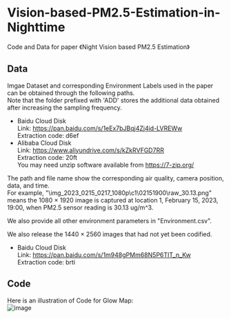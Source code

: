 # Vision-based-PM2.5-Estimation-in-Nighttime
Code and Data for paper 《Night Vision based PM2.5 Estimation》

## Data
Imgae Dataset and corresponding Environment Labels used in the paper can be obtained through the following paths.  
   Note that the folder prefixed with 'ADD' stores the additional data obtained after increasing the sampling frequency.  
- Baidu Cloud Disk  
   Link: https://pan.baidu.com/s/1eEx7bJBqj4Zj4id-LVREWw  
   Extraction code: d6ef  
- Alibaba Cloud Disk  
   Link: https://www.aliyundrive.com/s/kZkRVFGD7RR  
   Extraction code: 20ft  
   You may need unzip software available from https://7-zip.org/
   
The path and file name show the corresponding air quality, camera position, data, and time.  
For example, "\img_2023_0215_0217_1080p\c1\02151900\raw_30.13.png" means the 1080 × 1920 image is captured at location 1, February 15, 2023, 19:00, when PM2.5 sensor reading is 30.13 ug/m^3.

We also provide all other environment parameters in "Environment.csv".

We also release the 1440 × 2560 images that had not yet been codified.  
- Baidu Cloud Disk  
   Link: https://pan.baidu.com/s/1m948gPMm68N5P6TIT_n_Kw  
   Extraction code: brti  
## Code
Here is an illustration of Code for Glow Map:  
![image](https://github.com/Kaihua-Zhang/Vision-based-PM2.5-Estimation-in-Nighttime/blob/main/Features.png)

   
